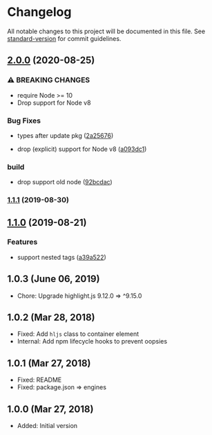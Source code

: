 # Changelog

All notable changes to this project will be documented in this file. See [standard-version](https://github.com/conventional-changelog/standard-version) for commit guidelines.

## [2.0.0](https://github.com/posthtml/posthtml-highlight/compare/v1.1.1...v2.0.0) (2020-08-25)

### ⚠ BREAKING CHANGES

- require Node >= 10
- Drop support for Node v8

### Bug Fixes

- types after update pkg ([2a25676](https://github.com/posthtml/posthtml-highlight/commit/2a25676daa2700f67390cbfdeaed6a4e97ff27d3))

* drop (explicit) support for Node v8 ([a093dc1](https://github.com/posthtml/posthtml-highlight/commit/a093dc13ee12450bccbb7ad7d4d5956282d825df))

### build

- drop support old node ([92bcdac](https://github.com/posthtml/posthtml-highlight/commit/92bcdac0c5ed0a1379010963665167df093348fa))

### [1.1.1](https://github.com/posthtml/posthtml-highlight/compare/v1.1.0...v1.1.1) (2019-08-30)

## [1.1.0](https://github.com/posthtml/posthtml-highlight/compare/v1.0.3...v1.1.0) (2019-08-21)

### Features

- support nested tags ([a39a522](https://github.com/posthtml/posthtml-highlight/commit/a39a522))

## 1.0.3 (June 06, 2019)

- Chore: Upgrade highlight.js 9.12.0 => ^9.15.0

## 1.0.2 (Mar 28, 2018)

- Fixed: Add `hljs` class to container element
- Internal: Add npm lifecycle hooks to prevent oopsies

## 1.0.1 (Mar 27, 2018)

- Fixed: README
- Fixed: package.json => engines

## 1.0.0 (Mar 27, 2018)

- Added: Initial version
